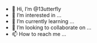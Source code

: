 - 👋 Hi, I’m @13utterfly
- 👀 I’m interested in ...
- 🌱 I’m currently learning ...
- 💞️ I’m looking to collaborate on ...
- 📫 How to reach me ...

<!---
13utterfly/13utterfly is a ✨ special ✨ repository because its `README.md` (this file) appears on your GitHub profile.
You can click the Preview link to take a look at your changes.
--->
